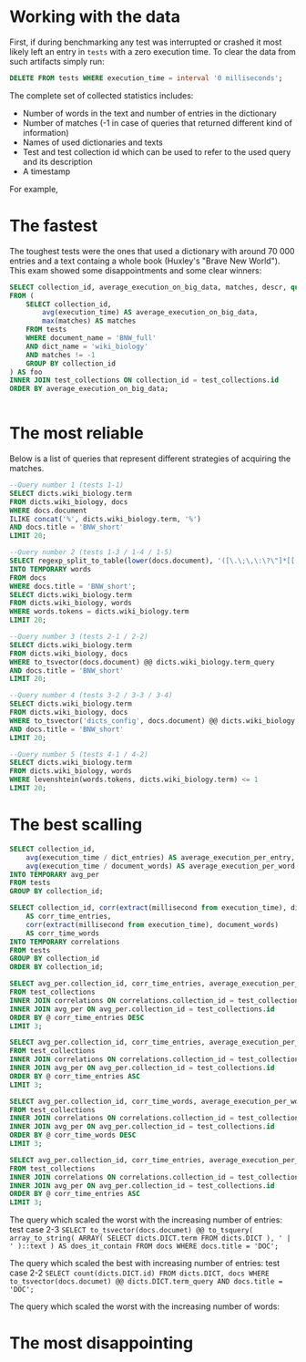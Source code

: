 # Working with the data 

First, if during benchmarking any test was interrupted or crashed it most likely left an entry in `tests` with a zero execution time. To clear the data from such artifacts simply run:

```sql
DELETE FROM tests WHERE execution_time = interval '0 milliseconds';
```

The complete set of collected statistics includes:
* Number of words in the text and number of entries in the dictionary
* Number of matches (-1 in case of queries that returned different kind of information)
* Names of used dictionaries and texts
* Test and test collection id which can be used to refer to the used query and its description
* A timestamp

For example, 

# The fastest

The toughest tests were the ones that used a dictionary with around 70 000 entries and a text containg a whole book (Huxley's "Brave New World"). This exam showed some disappointments and some clear winners:

```sql
SELECT collection_id, average_execution_on_big_data, matches, descr, query
FROM (
    SELECT collection_id, 
        avg(execution_time) AS average_execution_on_big_data,
        max(matches) AS matches
    FROM tests 
    WHERE document_name = 'BNW_full'
    AND dict_name = 'wiki_biology'
    AND matches != -1
    GROUP BY collection_id
) AS foo
INNER JOIN test_collections ON collection_id = test_collections.id
ORDER BY average_execution_on_big_data;
```
```
```

# The most reliable

Below is a list of queries that represent different strategies of acquiring the matches.

```sql
--Query number 1 (tests 1-1)
SELECT dicts.wiki_biology.term
FROM dicts.wiki_biology, docs
WHERE docs.document
ILIKE concat('%', dicts.wiki_biology.term, '%')
AND docs.title = 'BNW_short'
LIMIT 20;

--Query number 2 (tests 1-3 / 1-4 / 1-5)
SELECT regexp_split_to_table(lower(docs.document), '([\.\;\,\:\?\"]*[[:space:]]+|\.)') tokens
INTO TEMPORARY words
FROM docs
WHERE docs.title = 'BNW_short';
SELECT dicts.wiki_biology.term
FROM dicts.wiki_biology, words
WHERE words.tokens = dicts.wiki_biology.term
LIMIT 20;

--Query number 3 (tests 2-1 / 2-2)
SELECT dicts.wiki_biology.term
FROM dicts.wiki_biology, docs
WHERE to_tsvector(docs.document) @@ dicts.wiki_biology.term_query
AND docs.title = 'BNW_short'
LIMIT 20;

--Query number 4 (tests 3-2 / 3-3 / 3-4)
SELECT dicts.wiki_biology.term
FROM dicts.wiki_biology, docs
WHERE to_tsvector('dicts_config', docs.document) @@ dicts.wiki_biology.term_query
AND docs.title = 'BNW_short'
LIMIT 20;

--Query number 5 (tests 4-1 / 4-2)
SELECT dicts.wiki_biology.term
FROM dicts.wiki_biology, words
WHERE levenshtein(words.tokens, dicts.wiki_biology.term) <= 1
LIMIT 20;
```

<!-- ```sql
--this in not how an actual queries result look like (the resu)

      1     |     2     |         3          |         4         |  5   |  
------------+-----------+--------------------+-------------------+------+
 scar       | metal     | process            | takes too long... | lund |
 budding    | bird      | lip                | takes too long... | lund |
 centimetre | history   | express            | takes too long... | lund |
 habit      | history   | missouri           | takes too long... | sic  |
 test       | history   | 3-hexanol ...      | takes too long... | sic  |
 behaviour  | history   | long-form journ... | takes too long... | sic  |
 caustic    | history   | shoot              | takes too long... | sic  |
 nu         | gravity   | iron               | takes too long... | sic  |
 gela       | privilege | 3-hydroxyisobut... | takes too long... | sic  |
 history    | privilege | 3-quinuclidinyl... | takes too long... | sic  |
 chi        | solved    | robert a. good     | takes too long... | von  |
 epsilon    | solved    | stephen g. brush   | takes too long... | von  |
 ash        | solved    | factor 10          | takes too long... | von  |
 nickel     | process   | lime               | takes too long... | von  |
 l          | process   | double-slit expe...| takes too long... | von  |
 æ          | process   | 5-methyluridine    | takes too long... | von  |
 ox         | process   | 5-methyluridine ...| takes too long... | von  |
 milli      | process   | ur                 | takes too long... | von  |
 jet        | process   | good               | takes too long... | von  |
 philo      | process   | turn               | takes too long... | von  |
```

When we compare the results with e.g. 5000 first characters of the used document and run some additional queries we might notice oddities of each query:
* Query number 4 takes too long to execute
* The word "privilege" does appear among those first words of the book and should be matched exactly as is (it exists in the dictionary). It precedes word "lips" which should be matched by _fuzzy_ queries. Query number 3 which does not match "privilege" before "lip" can be considered unreliable
* "nickel" appears before the "privilege" and "process" in the text
* Queries number 1, 3, 4 return matches by the order of appearance in the dictionary entries first. Queries number 2 and 5 iterated over words of the text first which makes the difference between their results odd.
* Query number 2 seems more reliable than the query number 5
* Word "epsilon" is a guarnteed match
* Words returned by query 1 have much higher ids than the words returned by query 3 suggesting that the query number 3 successfully matched what number 1 could not match.
* Phrase "double-slit experiment" does not appear in the book. -->



# The best scalling

```sql
SELECT collection_id, 
    avg(execution_time / dict_entries) AS average_execution_per_entry,
    avg(execution_time / document_words) AS average_execution_per_word 
INTO TEMPORARY avg_per 
FROM tests
GROUP BY collection_id;

SELECT collection_id, corr(extract(millisecond from execution_time), dict_entries)
    AS corr_time_entries,
    corr(extract(millisecond from execution_time), document_words)
    AS corr_time_words
INTO TEMPORARY correlations
FROM tests
GROUP BY collection_id
ORDER BY collection_id;

SELECT avg_per.collection_id, corr_time_entries, average_execution_per_entry, query AS query_which_entries_scaled_quickest
FROM test_collections
INNER JOIN correlations ON correlations.collection_id = test_collections.id
INNER JOIN avg_per ON avg_per.collection_id = test_collections.id
ORDER BY @ corr_time_entries DESC
LIMIT 3;

SELECT avg_per.collection_id, corr_time_entries, average_execution_per_entry, query AS query_which_entries_scaled_least
FROM test_collections
INNER JOIN correlations ON correlations.collection_id = test_collections.id
INNER JOIN avg_per ON avg_per.collection_id = test_collections.id
ORDER BY @ corr_time_entries ASC
LIMIT 3;

SELECT avg_per.collection_id, corr_time_words, average_execution_per_word, query AS query_which_words_scaled_quickest
FROM test_collections
INNER JOIN correlations ON correlations.collection_id = test_collections.id
INNER JOIN avg_per ON avg_per.collection_id = test_collections.id
ORDER BY @ corr_time_words DESC
LIMIT 3;

SELECT avg_per.collection_id, corr_time_entries, average_execution_per_word, query AS query_which_words_scaled_least
FROM test_collections
INNER JOIN correlations ON correlations.collection_id = test_collections.id
INNER JOIN avg_per ON avg_per.collection_id = test_collections.id
ORDER BY @ corr_time_entries ASC
LIMIT 3;
```

The query which scaled the worst with the increasing number of entries: test case 2-3 `SELECT to_tsvector(docs.documet) @@ to_tsquery( array_to_string( ARRAY( SELECT dicts.DICT.term FROM dicts.DICT ), ' | ' )::text ) AS does_it_contain FROM docs WHERE docs.title = 'DOC';`

The query which scaled the best with increasing number of entries: test case 2-2 `SELECT count(dicts.DICT.id) FROM dicts.DICT, docs WHERE to_tsvector(docs.documet) @@ dicts.DICT.term_query AND docs.title = 'DOC';`

The query which scaled the worst with the increasing number of words:


# The most disappointing


